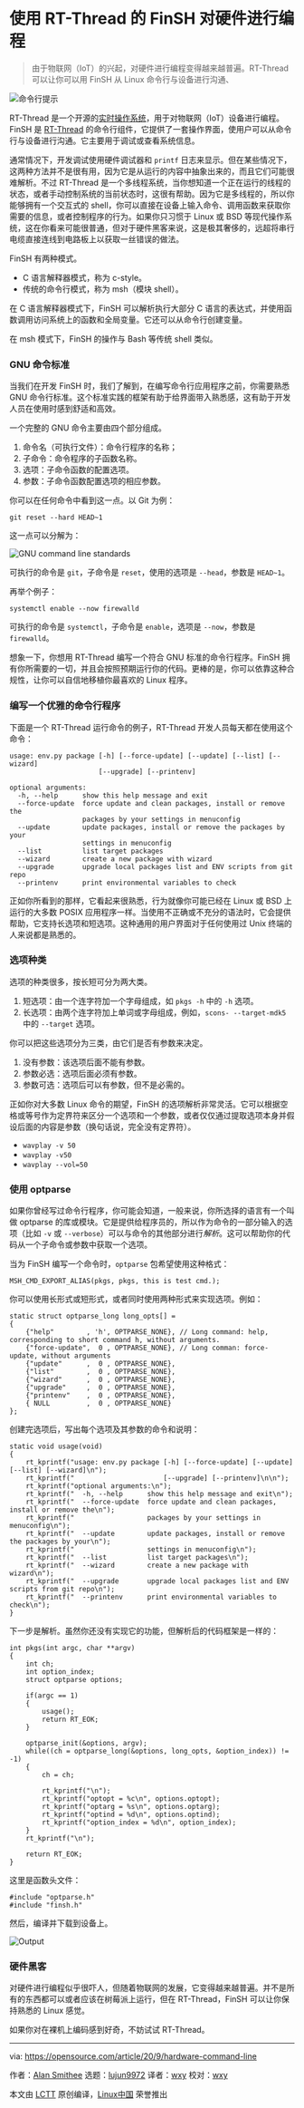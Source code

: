 [#]: collector: (lujun9972)
[#]: translator: (wxy)
[#]: reviewer: (wxy)
[#]: publisher: ( )
[#]: url: ( )
[#]: subject: (Program hardware from the Linux command line)
[#]: via: (https://opensource.com/article/20/9/hardware-command-line)
[#]: author: (Alan Smithee https://opensource.com/users/alansmithee)

使用 RT-Thread 的 FinSH 对硬件进行编程
======

> 由于物联网（IoT）的兴起，对硬件进行编程变得越来越普遍。RT-Thread 可以让你可以用 FinSH 从 Linux 命令行与设备进行沟通、
 
![命令行提示][1]

RT-Thread 是一个开源的[实时操作系统][2]，用于对物联网（IoT）设备进行编程。FinSH 是 [RT-Thread][3] 的命令行组件，它提供了一套操作界面，使用户可以从命令行与设备进行沟通。它主要用于调试或查看系统信息。

通常情况下，开发调试使用硬件调试器和 `printf` 日志来显示。但在某些情况下，这两种方法并不是很有用，因为它是从运行的内容中抽象出来的，而且它们可能很难解析。不过 RT-Thread 是一个多线程系统，当你想知道一个正在运行的线程的状态，或者手动控制系统的当前状态时，这很有帮助。因为它是多线程的，所以你能够拥有一个交互式的 shell，你可以直接在设备上输入命令、调用函数来获取你需要的信息，或者控制程序的行为。如果你只习惯于 Linux 或 BSD 等现代操作系统，这在你看来可能很普通，但对于硬件黑客来说，这是极其奢侈的，远超将串行电缆直接连线到电路板上以获取一丝错误的做法。

FinSH 有两种模式。

  * C 语言解释器模式，称为 c-style。
  * 传统的命令行模式，称为 msh（模块 shell）。

在 C 语言解释器模式下，FinSH 可以解析执行大部分 C 语言的表达式，并使用函数调用访问系统上的函数和全局变量。它还可以从命令行创建变量。

在 msh 模式下，FinSH 的操作与 Bash 等传统 shell 类似。

### GNU 命令标准

当我们在开发 FinSH 时，我们了解到，在编写命令行应用程序之前，你需要熟悉 GNU 命令行标准。这个标准实践的框架有助于给界面带入熟悉感，这有助于开发人员在使用时感到舒适和高效。

一个完整的 GNU 命令主要由四个部分组成。

  1. 命令名（可执行文件）：命令行程序的名称；
  2. 子命令：命令程序的子函数名称。
  3. 选项：子命令函数的配置选项。
  4. 参数：子命令函数配置选项的相应参数。

你可以在任何命令中看到这一点。以 Git 为例：

```
git reset --hard HEAD~1
```

这一点可以分解为：

![GNU command line standards][4]

可执行的命令是 `git`，子命令是 `reset`，使用的选项是 `--head`，参数是 `HEAD~1`。

再举个例子：

```
systemctl enable --now firewalld
```

可执行的命令是 `systemctl`，子命令是 `enable`，选项是 `--now`，参数是 `firewalld`。

想象一下，你想用 RT-Thread 编写一个符合 GNU 标准的命令行程序。FinSH 拥有你所需要的一切，并且会按照预期运行你的代码。更棒的是，你可以依靠这种合规性，让你可以自信地移植你最喜欢的 Linux 程序。

### 编写一个优雅的命令行程序

下面是一个 RT-Thread 运行命令的例子，RT-Thread 开发人员每天都在使用这个命令：

```
usage: env.py package [-h] [--force-update] [--update] [--list] [--wizard]
                      [--upgrade] [--printenv]

optional arguments:
  -h, --help      show this help message and exit
  --force-update  force update and clean packages, install or remove the
                  packages by your settings in menuconfig
  --update        update packages, install or remove the packages by your
                  settings in menuconfig
  --list          list target packages
  --wizard        create a new package with wizard
  --upgrade       upgrade local packages list and ENV scripts from git repo
  --printenv      print environmental variables to check
```

正如你所看到的那样，它看起来很熟悉，行为就像你可能已经在 Linux 或 BSD 上运行的大多数 POSIX 应用程序一样。当使用不正确或不充分的语法时，它会提供帮助，它支持长选项和短选项。这种通用的用户界面对于任何使用过 Unix 终端的人来说都是熟悉的。

### 选项种类

选项的种类很多，按长短可分为两大类。

  1. 短选项：由一个连字符加一个字母组成，如 `pkgs -h` 中的 `-h` 选项。
  2. 长选项：由两个连字符加上单词或字母组成，例如，`scons- --target-mdk5` 中的 `--target` 选项。

你可以把这些选项分为三类，由它们是否有参数来决定。

  1. 没有参数：该选项后面不能有参数。
  2. 参数必选：选项后面必须有参数。
  3. 参数可选：选项后可以有参数，但不是必需的。

正如你对大多数 Linux 命令的期望，FinSH 的选项解析非常灵活。它可以根据空格或等号作为定界符来区分一个选项和一个参数，或者仅仅通过提取选项本身并假设后面的内容是参数（换句话说，完全没有定界符）。

  * `wavplay -v 50`
  * `wavplay -v50`
  * `wavplay --vol=50`

### 使用 optparse

如果你曾经写过命令行程序，你可能会知道，一般来说，你所选择的语言有一个叫做 optparse 的库或模块。它是提供给程序员的，所以作为命令的一部分输入的选项（比如 `-v` 或 `--verbose`）可以与命令的其他部分进行*解析*。这可以帮助你的代码从一个子命令或参数中获取一个选项。

当为 FinSH 编写一个命令时，`optparse` 包希望使用这种格式：

```
MSH_CMD_EXPORT_ALIAS(pkgs, pkgs, this is test cmd.);
```

你可以使用长形式或短形式，或者同时使用两种形式来实现选项。例如：

```
static struct optparse_long long_opts[] =
{
    {"help"        , 'h', OPTPARSE_NONE}, // Long command: help, corresponding to short command h, without arguments.
    {"force-update",  0 , OPTPARSE_NONE}, // Long comman: force-update, without arguments
    {"update"      ,  0 , OPTPARSE_NONE},
    {"list"        ,  0 , OPTPARSE_NONE},
    {"wizard"      ,  0 , OPTPARSE_NONE},
    {"upgrade"     ,  0 , OPTPARSE_NONE},
    {"printenv"    ,  0 , OPTPARSE_NONE},
    { NULL         ,  0 , OPTPARSE_NONE}
};
```

创建完选项后，写出每个选项及其参数的命令和说明：

```
static void usage(void)
{
    rt_kprintf("usage: env.py package [-h] [--force-update] [--update] [--list] [--wizard]\n");
    rt_kprintf("                      [--upgrade] [--printenv]\n\n");
    rt_kprintf("optional arguments:\n");
    rt_kprintf("  -h, --help      show this help message and exit\n");
    rt_kprintf("  --force-update  force update and clean packages, install or remove the\n");
    rt_kprintf("                  packages by your settings in menuconfig\n");
    rt_kprintf("  --update        update packages, install or remove the packages by your\n");
    rt_kprintf("                  settings in menuconfig\n");
    rt_kprintf("  --list          list target packages\n");
    rt_kprintf("  --wizard        create a new package with wizard\n");
    rt_kprintf("  --upgrade       upgrade local packages list and ENV scripts from git repo\n");
    rt_kprintf("  --printenv      print environmental variables to check\n");
}
```

下一步是解析。虽然你还没有实现它的功能，但解析后的代码框架是一样的：

```
int pkgs(int argc, char **argv)
{
    int ch;
    int option_index;
    struct optparse options;

    if(argc == 1)
    {
        usage();
        return RT_EOK;
    }

    optparse_init(&options, argv);
    while((ch = optparse_long(&options, long_opts, &option_index)) != -1)
    {
        ch = ch;

        rt_kprintf("\n");
        rt_kprintf("optopt = %c\n", options.optopt);
        rt_kprintf("optarg = %s\n", options.optarg);
        rt_kprintf("optind = %d\n", options.optind);
        rt_kprintf("option_index = %d\n", option_index);
    }
    rt_kprintf("\n");

    return RT_EOK;
}
```

这里是函数头文件：

```
#include "optparse.h"
#include "finsh.h"
```

然后，编译并下载到设备上。

![Output][6]

### 硬件黑客

对硬件进行编程似乎很吓人，但随着物联网的发展，它变得越来越普遍。并不是所有的东西都可以或者应该在树莓派上运行，但在 RT-Thread，FinSH 可以让你保持熟悉的 Linux 感觉。

如果你对在裸机上编码感到好奇，不妨试试 RT-Thread。

--------------------------------------------------------------------------------

via: https://opensource.com/article/20/9/hardware-command-line

作者：[Alan Smithee][a]
选题：[lujun9972][b]
译者：[wxy](https://github.com/wxy)
校对：[wxy](https://github.com/wxy)

本文由 [LCTT](https://github.com/LCTT/TranslateProject) 原创编译，[Linux中国](https://linux.cn/) 荣誉推出

[a]: https://opensource.com/users/alansmithee
[b]: https://github.com/lujun9972
[1]: https://opensource.com/sites/default/files/styles/image-full-size/public/lead-images/command_line_prompt.png?itok=wbGiJ_yg (Command line prompt)
[2]: https://opensource.com/article/20/6/open-source-rtos
[3]: https://github.com/RT-Thread/rt-thread
[4]: https://opensource.com/sites/default/files/uploads/command-line-apps_2.png (GNU command line standards)
[5]: https://creativecommons.org/licenses/by-sa/4.0/
[6]: https://opensource.com/sites/default/files/uploads/command-line-apps_3.png (Output)
